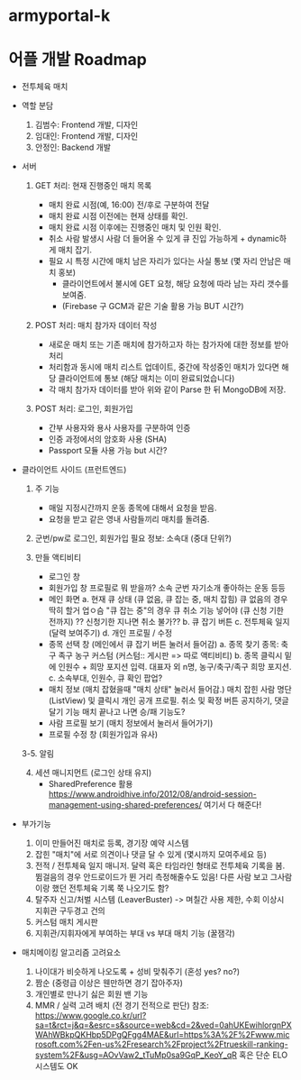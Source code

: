 # armyportal-k

# 어플 개발 Roadmap
- 전투체육 매치

- 역할 분담
	1. 김범수: Frontend 개발, 디자인
	2. 임대인: Frontend 개발, 디자인
    3. 안정인: Backend 개발

- 서버

	1. GET 처리: 현재 진행중인 매치 목록
		- 매치 완료 시점(예, 16:00) 전/후로 구분하여 전달
		- 매치 완료 시점 이전에는 현재 상태를 확인.
		- 매치 완료 시점 이후에는 진행중인 매치 및 인원 확인.
		- 취소 사람 발생시 사람 더 들어올 수 있게 큐 진입 가능하게 + dynamic하게 매치 잡기.
		- 필요 시 특정 시간에 매치 남은 자리가 있다는 사실 통보 (몇 자리 안남은 매치 홍보)
			- 클라이언트에서 불시에 GET 요청, 해당 요청에 따라 남는 자리 갯수를 보여줌.
			- (Firebase 구 GCM과 같은 기술 활용 가능 BUT 시간?)

	2. POST 처리: 매치 참가자 데이터 작성
		- 새로운 매치 또는 기존 매치에 참가하고자 하는 참가자에 대한 정보를 받아 처리
		- 처리함과 동시에 매치 리스트 업데이트, 중간에 작성중인 매치가 있다면 해당 클라이언트에 통보
		  (해당 매치는 이미 완료되었습니다)
		- 각 매치 참가자 데이터를 받아 위와 같이 Parse 한 뒤 MongoDB에 저장.

	3. POST 처리: 로그인, 회원가입
		- 간부 사용자와 용사 사용자를 구분하여 인증
		- 인증 과정에서의 암호화 사용 (SHA)
		- Passport 모듈 사용 가능 but 시간?

- 클라이언트 사이드 (프런트엔드)
	1. 주 기능
		- 매일 지정시간까지 운동 종목에 대해서 요청을 받음.
		- 요청을 받고 같은 영내 사람들끼리 매치를 돌려줌.

	2. 군번/pw로 로그인, 회원가입
		필요 정보: 소속대 (중대 단위?)

	3. 만들 액티비티
		- 로그인 창
		- 회원가입 창
			프로필로 뭐 받을까? 소속 군번 자기소개 좋아하는 운동 등등
		- 메인 화면
    		a. 현재 큐 상태 (큐 없음, 큐 잡는 중, 매치 잡힘)
				큐 없음의 경우 딱히 할거 업ㅇ슴
				"큐 잡는 중"의 경우 큐 취소 기능 넣어야 (큐 신청 기한 전까지)
					?? 신청기한 지나면 취소 불가??
    		b. 큐 잡기 버튼
    		c. 전투체육 일지 (달력 보여주기)
    		d. 개인 프로필 / 수정
		- 종목 선택 창 (메인에서 큐 잡기 버튼 눌러서 들어감)
			a. 종목 찾기
				종목: 축구 족구 농구 커스텀 (커스텀:: 게시판 => 따로 액티비티)
			b. 종목 클릭시 밑에 인원수 + 희망 포지션 입력.
				대표자 외 n명, 농구/축구/족구 희망 포지션.
			c. 소속부대, 인원수, 큐 확인 팝업?
		- 매치 정보 (매치 잡혔을때 "매치 상태" 눌러서 들어감.)
			매치 잡힌 사람 명단 (ListView) 및 클릭시 개인 공개 프로필.
			취소 및 확정 버튼
			공지하기, 댓글달기 기능
			매치 끝나고 나면 승/패 기능도?
		- 사람 프로필 보기 (매치 정보에서 눌러서 들어가기)
		- 프로필 수정 창 (회원가입과 유사)
	
	3-5. 알림

	4. 세션 매니지먼트 (로그인 상태 유지)
		- SharedPreference 활용
		https://www.androidhive.info/2012/08/android-session-management-using-shared-preferences/
		여기서 다 해준다!


- 부가기능
	1. 이미 만들어진 매치로 등록, 경기장 예약 시스템
	2. 잡힌 "매치"에 서로 의견이나 댓글 달 수 있게 (몇시까지 모여주세요 등)
	3. 전적 / 전투체육 일지 매니저. 달력 혹은 타임라인 형태로 전투체육 기록을 봄. 뜀걸음의 경우 안드로이드가 뛴 거리 측정해줄수도 있음! 다른 사람 보고 그사람이랑 했던 전투체육 기록 쭉 나오기도 함?
	4. 탈주자 신고/처벌 시스템 (LeaverBuster) -> 며칠간 사용 제한, 수회 이상시 지휘관 구두경고 건의
	5. 커스텀 매치 게시판
	6. 지휘관/지휘자에게 부여하는 부대 vs 부대 매치 기능 (꿀잼각)
	

- 매치메이킹 알고리즘 고려요소
	1. 나이대가 비슷하게 나오도록 + 성비 맞춰주기 (혼성 yes? no?)
	2. 짬순 (중령급 이상은 웬만하면 경기 잡아주자)
	3. 개인별로 만나기 싫은 회원 밴 기능
	4. MMR / 실력 고려 배치 (전 경기 전적으로 판단)
		참조: https://www.google.co.kr/url?sa=t&rct=j&q=&esrc=s&source=web&cd=2&ved=0ahUKEwihlorgnPXWAhWBkpQKHbp5DPgQFgg4MAE&url=https%3A%2F%2Fwww.microsoft.com%2Fen-us%2Fresearch%2Fproject%2Ftrueskill-ranking-system%2F&usg=AOvVaw2_tTuMp0sa9GqP_KeoY_qR
		혹은 단순 ELO 시스템도 OK